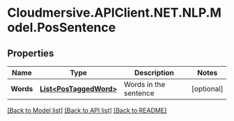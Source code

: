 # Cloudmersive.APIClient.NET.NLP.Model.PosSentence
## Properties

Name | Type | Description | Notes
------------ | ------------- | ------------- | -------------
**Words** | [**List&lt;PosTaggedWord&gt;**](PosTaggedWord.md) | Words in the sentence | [optional] 

[[Back to Model list]](../README.md#documentation-for-models) [[Back to API list]](../README.md#documentation-for-api-endpoints) [[Back to README]](../README.md)

